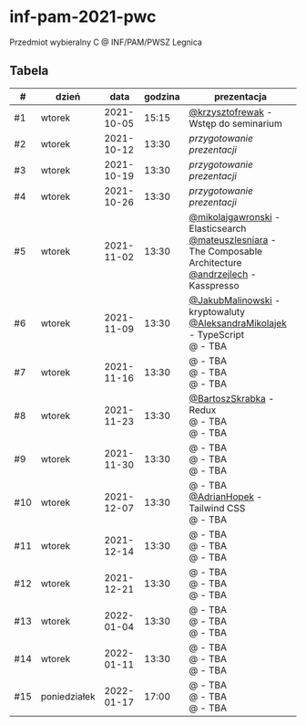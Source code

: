 # inf-pam-2021-pwc
Przedmiot wybieralny C @ INF/PAM/PWSZ Legnica

## Tabela 

| # | dzień | data | godzina | prezentacja |
| --- | --- | --- | --- | --- |
| #1 | wtorek | 2021-10-05 | 15:15 | [@krzysztofrewak](https://github.com/krzysztofrewak) - Wstęp do seminarium |
| #2 | wtorek | 2021-10-12 | 13:30 | *przygotowanie prezentacji* |
| #3 | wtorek | 2021-10-19 | 13:30 | *przygotowanie prezentacji*  |
| #4 | wtorek | 2021-10-26 | 13:30 | *przygotowanie prezentacji*  |
| #5 | wtorek | 2021-11-02 | 13:30 | [@mikolajgawronski](https://github.com/mikolajgawronski) - Elasticsearch <br> [@mateuszlesniara](https://github.com/Overnerfed) - The Composable Architecture <br> [@andrzejlech](https://github.com/AndrzejLech) - Kasspresso |
| #6 | wtorek | 2021-11-09 | 13:30 | [@JakubMalinowski](https://github.com/not-raspy) - kryptowaluty <br> [@AleksandraMikolajek](https://github.com/Ola-M) - TypeScript <br> @ - TBA |
| #7 | wtorek | 2021-11-16 | 13:30 | @ - TBA <br> @ - TBA <br> @ - TBA |
| #8 | wtorek | 2021-11-23 | 13:30 | [@BartoszSkrabka](https://github.com/Skrabka98) - Redux <br> @ - TBA <br> @ - TBA |
| #9 | wtorek | 2021-11-30 | 13:30 | @ - TBA <br> @ - TBA <br> @ - TBA |
| #10 | wtorek | 2021-12-07 | 13:30 | @ - TBA <br>[@AdrianHopek](https://github.com/Baakoma) - Tailwind CSS <br> @ - TBA |
| #11 | wtorek | 2021-12-14 | 13:30 | @ - TBA <br> @ - TBA <br> @ - TBA |
| #12 | wtorek | 2021-12-21 | 13:30 | @ - TBA <br> @ - TBA <br> @ - TBA |
| #13 | wtorek | 2022-01-04 | 13:30 | @ - TBA <br> @ - TBA <br> @ - TBA |
| #14 | wtorek | 2022-01-11 | 13:30 | @ - TBA <br> @ - TBA <br> @ - TBA |
| #15 | poniedziałek | 2022-01-17 | 17:00 | @ - TBA <br> @ - TBA <br> @ - TBA |
